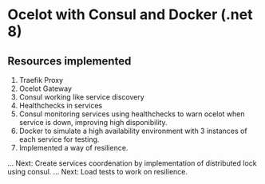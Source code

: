 # Ocelot with Consul and Docker (.net 8)

## Resources implemented

1) Traefik Proxy
2) Ocelot Gateway
3) Consul working like service discovery
4) Healthchecks in services
5) Consul monitoring services using healthchecks to warn ocelot when service is down, improving high disponibility.
6) Docker to simulate a high availability environment with 3 instances of each service for testing.
7) Implemented a way of resilience.
   
... Next: Create services coordenation by implementation of distributed lock using consul.
... Next: Load tests to work on resilience.
